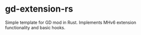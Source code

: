 # gd-extension-rs
Simple template for GD mod in Rust. Implements MHv6 extension functionality and basic hooks.
